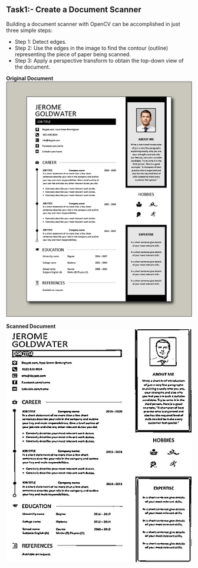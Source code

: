 ## Task1:- Create a Document Scanner

Building a document scanner with OpenCV can be accomplished in just three simple steps:

- Step 1: Detect edges.
- Step 2: Use the edges in the image to find the contour (outline) representing the piece of paper being scanned.
- Step 3: Apply a perspective transform to obtain the top-down view of the document.


 **Original Document**
  ![Original Document](Photos/page.jpg)


  **Scanned Document**
  ![Scanned Document](Photos/scanned_page.jpg)